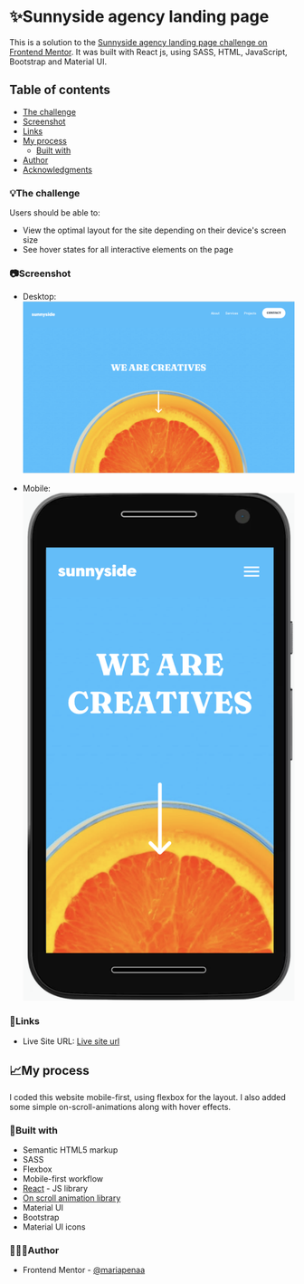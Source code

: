 # ✨Sunnyside agency landing page

This is a solution to the [Sunnyside agency landing page challenge on Frontend Mentor](https://www.frontendmentor.io/challenges/sunnyside-agency-landing-page-7yVs3B6ef). It was built with React js, using SASS, HTML, JavaScript, Bootstrap and Material UI.

## Table of contents

  - [The challenge](#the-challenge)
  - [Screenshot](#screenshot)
  - [Links](#links)
- [My process](#my-process)
  - [Built with](#built-with)
- [Author](#author)
- [Acknowledgments](#acknowledgments)


### 💡The challenge

Users should be able to:

- View the optimal layout for the site depending on their device's screen size
- See hover states for all interactive elements on the page

### 📷Screenshot

- Desktop: 
![](./public/desktop.png)

- Mobile: 
![](./public/mobile.png)


### 📌Links

- Live Site URL: [Live site url](https://mariapenaa.github.io/sunnyside-landing/)

## 📈My process
I coded this website mobile-first, using flexbox for the layout. I also added some simple on-scroll-animations along with hover effects.

### 🔨Built with

- Semantic HTML5 markup
- SASS
- Flexbox
- Mobile-first workflow
- [React](https://reactjs.org/) - JS library
- [On scroll animation library](https://michalsnik.github.io/aos/)
- Material UI
- Bootstrap
- Material UI icons

### 💁🏽‍♀️Author

<!-- - Website - [Maria Peña](https://www.your-site.com) -->
- Frontend Mentor - [@mariapenaa](https://www.frontendmentor.io/profile/mariapenaa)



